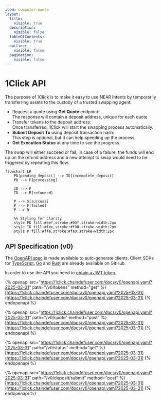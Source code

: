 ```yaml
---
icon: computer-mouse
layout:
  title:
    visible: true
  description:
    visible: false
  tableOfContents:
    visible: true
  outline:
    visible: false
  pagination:
    visible: false
---
```


# 1Click API

The purpose of 1Click is to make it easy to use NEAR Intents by temporarily transferring assets to the custody of a trusted swapping agent:

* Request a quote using **Get Quote** endpoint:\
  The response will contain a deposit address, unique for each quote
* Transfer tokens to the deposit address:\
  Once transferred, 1Click will start the swapping process automatically.
* **Submit Deposit Tx** using deposit transaction hash:\
  This step is optional, but it can help speeding up the process.
* **Get Execution Status** at any time to see the progress.

The swap will either succeed or fail; in case of a failure, the funds will end up on the refund address and a new attempt to swap would need to be triggered by repeating this flow.

```mermaid fullWidth="true"
flowchart LR
    PD[pending_deposit] --> ID[incomplete_deposit]
    PD --> P[processing]

    ID --> P
    ID --> R[refunded]

    P --> S[success]
    P --> F[failed]
    P --> R

    %% Styling for clarity
    style PD fill:#eef,stroke:#00f,stroke-width:2px
    style ID fill:#fee,stroke:#f00,stroke-width:2px
    style P fill:#ffe,stroke:#fa0,stroke-width:2px
```

## API Specification (v0)

The [OpenAPI spec](https://1click.chaindefuser.com/docs/v0/openapi.yaml) is made available to auto-generate clients. Client SDKs for [TypeScript](https://github.com/defuse-protocol/one-click-sdk-typescript), [Go](https://github.com/defuse-protocol/one-click-sdk-go) and [Rust](https://github.com/defuse-protocol/one-click-sdk-rs) are already available on GitHub.

In order to use the API you need to [obtain a JWT token](https://docs.google.com/forms/d/e/1FAIpQLSdrSrqSkKOMb_a8XhwF0f7N5xZ0Y5CYgyzxiAuoC2g4a2N68g/viewform?usp=header).

{% openapi src="https://1click.chaindefuser.com/docs/v0/openapi.yaml?2025-03-31" path="/v0/tokens" method="get" %}
[https://1click.chaindefuser.com/docs/v0/openapi.yaml?2025-03-31](https://1click.chaindefuser.com/docs/v0/openapi.yaml?2025-03-31)
{% endopenapi %}

{% openapi src="https://1click.chaindefuser.com/docs/v0/openapi.yaml?2025-03-31" path="/v0/quote" method="post" %}
[https://1click.chaindefuser.com/docs/v0/openapi.yaml?2025-03-31](https://1click.chaindefuser.com/docs/v0/openapi.yaml?2025-03-31)
{% endopenapi %}

{% openapi src="https://1click.chaindefuser.com/docs/v0/openapi.yaml?2025-03-31" path="/v0/status" method="get" %}
[https://1click.chaindefuser.com/docs/v0/openapi.yaml?2025-03-31](https://1click.chaindefuser.com/docs/v0/openapi.yaml?2025-03-31)
{% endopenapi %}

{% openapi src="https://1click.chaindefuser.com/docs/v0/openapi.yaml?2025-03-31" path="/v0/deposit/submit" method="post" %}
[https://1click.chaindefuser.com/docs/v0/openapi.yaml?2025-03-31](https://1click.chaindefuser.com/docs/v0/openapi.yaml?2025-03-31)
{% endopenapi %}
